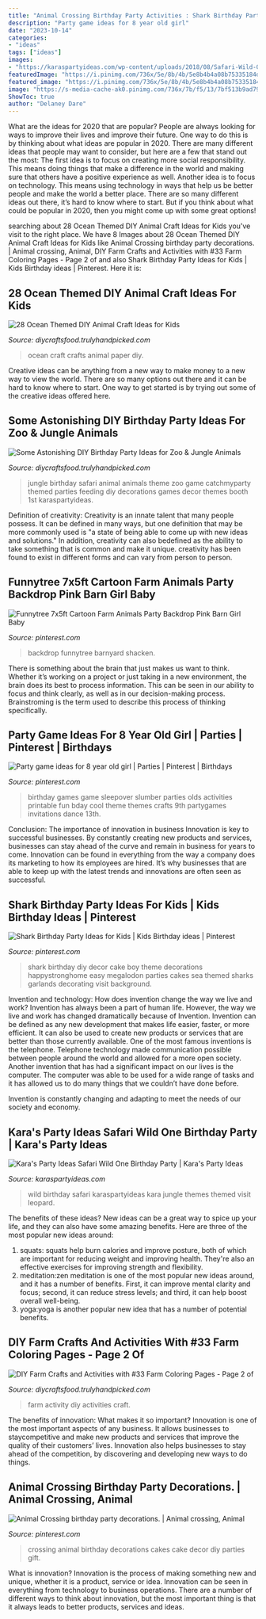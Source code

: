 ```yaml
---
title: "Animal Crossing Birthday Party Activities : Shark Birthday Party Ideas For Kids"
description: "Party game ideas for 8 year old girl"
date: "2023-10-14"
categories:
- "ideas"
tags: ["ideas"]
images:
- "https://karaspartyideas.com/wp-content/uploads/2018/08/Safari-Wild-One-Birthday-Party-via-Karas-Party-Ideas-KarasPartyIdeas.com1_.jpeg"
featuredImage: "https://i.pinimg.com/736x/5e/8b/4b/5e8b4b4a08b75335184d1e4a29c1e780.jpg"
featured_image: "https://i.pinimg.com/736x/5e/8b/4b/5e8b4b4a08b75335184d1e4a29c1e780.jpg"
image: "https://s-media-cache-ak0.pinimg.com/736x/7b/f5/13/7bf513b9ad7916eef159a0b99db9d313.jpg"
ShowToc: true
author: "Delaney Dare"
---
```



What are the ideas for 2020 that are popular?
People are always looking for ways to improve their lives and improve their future. One way to do this is by thinking about what ideas are popular in 2020. There are many different ideas that people may want to consider, but here are a few that stand out the most: 
The first idea is to focus on creating more social responsibility. This means doing things that make a difference in the world and making sure that others have a positive experience as well. Another idea is to focus on technology. This means using technology in ways that help us be better people and make the world a better place. 
There are so many different ideas out there, it’s hard to know where to start. But if you think about what could be popular in 2020, then you might come up with some great options!

	

		
searching about 28 Ocean Themed DIY Animal Craft Ideas for Kids you've visit to the right place. We have 8 Images about 28 Ocean Themed DIY Animal Craft Ideas for Kids like Animal Crossing birthday party decorations. | Animal crossing, Animal, DIY Farm Crafts and Activities with #33 Farm Coloring Pages - Page 2 of and also Shark Birthday Party Ideas for Kids | Kids Birthday ideas | Pinterest. Here it is:
		
    
## 28 Ocean Themed DIY Animal Craft Ideas For Kids

<img loading=lazy src="https://diycraftsfood.trulyhandpicked.com/wp-content/uploads/2016/05/Ocean-crafts_iv.jpg" onerror="this.onerror=null;this.src='https://tse2.mm.bing.net/th?id=OIP.kRgEc2b6oVBOnmV2AFfY8gHaNG&amp;pid=15.1';" alt="28 Ocean Themed DIY Animal Craft Ideas for Kids">

_Source: diycraftsfood.trulyhandpicked.com_

>ocean craft crafts animal paper diy. 

	

Creative ideas can be anything from a new way to make money to a new way to view the world. There are so many options out there and it can be hard to know where to start. One way to get started is by trying out some of the creative ideas offered here.

    
## Some Astonishing DIY Birthday Party Ideas For Zoo &amp; Jungle Animals

<img loading=lazy src="http://diycraftsfood.trulyhandpicked.com/wp-content/uploads/2016/06/Animal-birthday-party_om.jpg" onerror="this.onerror=null;this.src='https://tse3.mm.bing.net/th?id=OIP.LG2I2AQu-lPFxjgb-wwBdwHaLH&amp;pid=15.1';" alt="Some Astonishing DIY Birthday Party Ideas for Zoo &amp; Jungle Animals">

_Source: diycraftsfood.trulyhandpicked.com_

>jungle birthday safari animal animals theme zoo game catchmyparty themed parties feeding diy decorations games decor themes booth 1st karaspartyideas. 

	

Definition of creativity:
Creativity is an innate talent that many people possess. It can be defined in many ways, but one definition that may be more commonly used is "a state of being able to come up with new ideas and solutions." In addition, creativity can also bedefined as the ability to take something that is common and make it unique. creativity has been found to exist in different forms and can vary from person to person.

    
## Funnytree 7x5ft Cartoon Farm Animals Party Backdrop Pink Barn Girl Baby

<img loading=lazy src="https://i.pinimg.com/736x/5e/8b/4b/5e8b4b4a08b75335184d1e4a29c1e780.jpg" onerror="this.onerror=null;this.src='https://tse4.mm.bing.net/th?id=OIP.wUelDXfdNI8tFS3YkQ3qeQHaHa&amp;pid=15.1';" alt="Funnytree 7x5ft Cartoon Farm Animals Party Backdrop Pink Barn Girl Baby">

_Source: pinterest.com_

>backdrop funnytree barnyard shacken. 

	

There is something about the brain that just makes us want to think. Whether it’s working on a project or just taking in a new environment, the brain does its best to process information. This can be seen in our ability to focus and think clearly, as well as in our decision-making process. Brainstroming is the term used to describe this process of thinking specifically.

    
## Party Game Ideas For 8 Year Old Girl | Parties | Pinterest | Birthdays

<img loading=lazy src="https://s-media-cache-ak0.pinimg.com/736x/7b/f5/13/7bf513b9ad7916eef159a0b99db9d313.jpg" onerror="this.onerror=null;this.src='https://tse3.mm.bing.net/th?id=OIP.s9c0Mlum3IeCAoGpAxLjFAHaJ3&amp;pid=15.1';" alt="Party game ideas for 8 year old girl | Parties | Pinterest | Birthdays">

_Source: pinterest.com_

>birthday games game sleepover slumber parties olds activities printable fun bday cool theme themes crafts 9th partygames invitations dance 13th. 

	

Conclusion: The importance of innovation in business
Innovation is key to successful businesses. By constantly creating new products and services, businesses can stay ahead of the curve and remain in business for years to come. Innovation can be found in everything from the way a company does its marketing to how its employees are hired. It’s why businesses that are able to keep up with the latest trends and innovations are often seen as successful.

    
## Shark Birthday Party Ideas For Kids | Kids Birthday Ideas | Pinterest

<img loading=lazy src="https://i.pinimg.com/736x/83/90/3f/83903f027b10f977464e107f6b13ce3b--shark-birthday-ideas-shark-birthday-cakes.jpg?b=t" onerror="this.onerror=null;this.src='https://tse1.mm.bing.net/th?id=OIP.sLAqEbvUD6k5P3YFdfOqxQHaKX&amp;pid=15.1';" alt="Shark Birthday Party Ideas for Kids | Kids Birthday ideas | Pinterest">

_Source: pinterest.com_

>shark birthday diy decor cake boy theme decorations happystronghome easy megalodon parties cakes sea themed sharks garlands decorating visit background. 

	

Invention and technology: How does invention change the way we live and work?
Invention has always been a part of human life. However, the way we live and work has changed dramatically because of Invention. Invention can be defined as any new development that makes life easier, faster, or more efficient. It can also be used to create new products or services that are better than those currently available.
One of the most famous inventions is the telephone. Telephone technology made communication possible between people around the world and allowed for a more open society. Another invention that has had a significant impact on our lives is the computer. The computer was able to be used for a wide range of tasks and it has allowed us to do many things that we couldn’t have done before.

Invention is constantly changing and adapting to meet the needs of our society and economy.

    
## Kara&#039;s Party Ideas Safari Wild One Birthday Party | Kara&#039;s Party Ideas

<img loading=lazy src="https://karaspartyideas.com/wp-content/uploads/2018/08/Safari-Wild-One-Birthday-Party-via-Karas-Party-Ideas-KarasPartyIdeas.com1_.jpeg" onerror="this.onerror=null;this.src='https://tse1.mm.bing.net/th?id=OIP.cgJJC8Q2GCakQNvU5J7E2QHaLH&amp;pid=15.1';" alt="Kara&#039;s Party Ideas Safari Wild One Birthday Party | Kara&#039;s Party Ideas">

_Source: karaspartyideas.com_

>wild birthday safari karaspartyideas kara jungle themes themed visit leopard. 

	

The benefits of these ideas?
New ideas can be a great way to spice up your life, and they can also have some amazing benefits. Here are three of the most popular new ideas around: 
1. squats: squats help burn calories and improve posture, both of which are important for reducing weight and improving health. They're also an effective exercises for improving strength and flexibility. 
2. meditation:zen meditation is one of the most popular new ideas around, and it has a number of benefits. First, it can improve mental clarity and focus; second, it can reduce stress levels; and third, it can help boost overall well-being. 
3. yoga:yoga is another popular new idea that has a number of potential benefits.

    
## DIY Farm Crafts And Activities With #33 Farm Coloring Pages - Page 2 Of

<img loading=lazy src="http://diycraftsfood.trulyhandpicked.com/wp-content/uploads/2016/07/DIY-farm-crafts-and-activity_yv.jpg" onerror="this.onerror=null;this.src='https://tse3.mm.bing.net/th?id=OIP.3mJlVLdkzwE4SeQlldzwEgHaKl&amp;pid=15.1';" alt="DIY Farm Crafts and Activities with #33 Farm Coloring Pages - Page 2 of">

_Source: diycraftsfood.trulyhandpicked.com_

>farm activity diy activities craft. 

	

The benefits of innovation: What makes it so important?
Innovation is one of the most important aspects of any business. It allows businesses to staycompetitive and make new products and services that improve the quality of their customers’ lives. Innovation also helps businesses to stay ahead of the competition, by discovering and developing new ways to do things.

    
## Animal Crossing Birthday Party Decorations. | Animal Crossing, Animal

<img loading=lazy src="https://i.pinimg.com/originals/01/44/83/014483e38aa2f4f12aaa4cc8a41d4cf5.jpg" onerror="this.onerror=null;this.src='https://tse3.mm.bing.net/th?id=OIP.pCpitsrQ-96IJkOIcG4PHgHaJ4&amp;pid=15.1';" alt="Animal Crossing birthday party decorations. | Animal crossing, Animal">

_Source: pinterest.com_

>crossing animal birthday decorations cakes cake decor diy parties gift. 

	

What is innovation?
Innovation is the process of making something new and unique, whether it is a product, service or idea. Innovation can be seen in everything from technology to business operations. There are a number of different ways to think about innovation, but the most important thing is that it always leads to better products, services and ideas.

